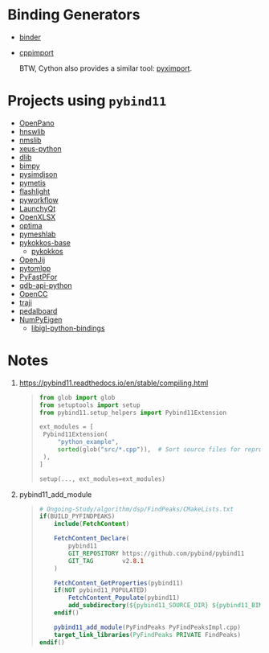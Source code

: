 Binding Generators
====

* [binder](https://github.com/RosettaCommons/binder)

* [cppimport](https://github.com/tbenthompson/cppimport)
  
  BTW, Cython also provides a similar tool: [pyximport](https://github.com/cython/cython/tree/master/pyximport).

Projects using `pybind11`
====

* [OpenPano](https://github.com/ppwwyyxx/OpenPano/blob/master/src/python/pybind.cc)
* [hnswlib](https://github.com/nmslib/hnswlib)
* [nmslib](https://github.com/nmslib/nmslib)
* [xeus-python](https://github.com/QuantStack/xeus-python)
* [dlib](https://github.com/davisking/dlib/blob/master/setup.py)
* [bimpy](https://github.com/podgorskiy/bimpy)
* [pysimdjson](https://github.com/TkTech/pysimdjson)
* [pymetis](https://github.com/inducer/pymetis)
* [flashlight](https://github.com/flashlight/flashlight/tree/master/bindings/python)
* [pyworkflow](https://github.com/sogou/pyworkflow)
* [LaunchyQt](https://github.com/samsonwang/LaunchyQt)
* [OpenXLSX](https://github.com/troldal/OpenXLSX/tree/master/Python)
* [optima](https://github.com/reaktoro/optima/blob/master/python/bindings/CMakeLists.txt)
* [pymeshlab](https://github.com/cnr-isti-vclab/PyMeshLab/tree/master/src/pymeshlab)
* [pykokkos-base](https://github.com/kokkos/pykokkos-base)
  - [pykokkos](https://github.com/kokkos/pykokkos)
* [OpenJij](https://github.com/OpenJij/OpenJij/tree/master/openjij)
* [pytomlpp](https://github.com/bobfang1992/pytomlpp)
* [PyFastPFor](https://github.com/searchivarius/PyFastPFor)
* [qdb-api-python](https://github.com/bureau14/qdb-api-python)
* [OpenCC](https://github.com/BYVoid/OpenCC/blob/master/src/py_opencc.cpp)
* [traji](https://github.com/cmpute/traji)
* [pedalboard](https://github.com/spotify/pedalboard)
* [NumPyEigen](https://github.com/fwilliams/numpyeigen)
  - [libigl-python-bindings](https://github.com/libigl/libigl-python-bindings)

# Notes

1. https://pybind11.readthedocs.io/en/stable/compiling.html
   
   > ```python
   > from glob import glob
   > from setuptools import setup
   > from pybind11.setup_helpers import Pybind11Extension
   > 
   > ext_modules = [
   >  Pybind11Extension(
   >      "python_example",
   >      sorted(glob("src/*.cpp")),  # Sort source files for reproducibility
   >  ),
   > ]
   > 
   > setup(..., ext_modules=ext_modules)
   > ```

2. pybind11_add_module
   
   > ```cmake
   > # Ongoing-Study/algorithm/dsp/FindPeaks/CMakeLists.txt
   > if(BUILD_PYFINDPEAKS)
   >     include(FetchContent)
   > 
   >     FetchContent_Declare(
   >         pybind11
   >         GIT_REPOSITORY https://github.com/pybind/pybind11
   >         GIT_TAG        v2.8.1
   >     )
   > 
   >     FetchContent_GetProperties(pybind11)
   >     if(NOT pybind11_POPULATED)
   >         FetchContent_Populate(pybind11)
   >         add_subdirectory(${pybind11_SOURCE_DIR} ${pybind11_BINARY_DIR})
   >     endif()
   > 
   >     pybind11_add_module(PyFindPeaks PyFindPeaksImpl.cpp)
   >     target_link_libraries(PyFindPeaks PRIVATE FindPeaks)
   > endif()
   > ```
